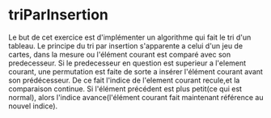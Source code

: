 # triParInsertion

Le but de cet exercice est d'implémenter un algorithme qui fait le tri d'un tableau. 
Le principe du tri par insertion s'apparente a celui d'un jeu de cartes, dans la mesure ou l'élément courant est comparé avec son predecesseur. Si le predecesseur
en question est superieur a l'element courant, une permutation est faite de sorte a insérer l'élément courant avant son prédécesseur.
De ce fait l'indice de l'element courant recule,et la comparaison continue.
Si l'élément précédent est plus petit(ce qui est normal), alors l'indice avance(l'élément courant fait maintenant référence au nouvel indice).
